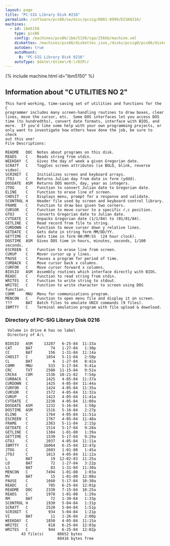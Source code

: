 ```yaml
---
layout: page
title: "PC-SIG Library Disk #216"
permalink: /software/pcx86/sw/misc/pcsig/0001-0999/DISK0216/
machines:
  - id: ibm5150
    type: pcx86
    config: /machines/pcx86/ibm/5150/cga/256kb/machine.xml
    diskettes: /machines/pcx86/diskettes.json,/disks/pcsig0/pcx86/diskettes.json
    autoGen: true
    autoMount:
      B: "PC-SIG Library Disk 0216"
    autoType: $date\r$time\rB:\rDIR\r
---
```


{% include machine.html id="ibm5150" %}

## Information about "C UTILITIES NO 2"

    This hard working, time-saving set of utilities and functions for the C
    programmer includes many screen-handling routines to draw boxes, clear
    lines, move the cursor, etc.  Some DOS interfaces let you access DOS
    time (to hundredths), convert date formats, interface with BIOS, and
    more.  If you'd like some help with your own programming projects, or
    only want to investigate how others have done the job, be sure to check
    out this one!
    File Descriptions:
    
    README   DOC  Notes about programs on this disk.
    READS    C    Reads string from stdin.
    WEEKDAY  C    Gives the day of week a given Gregorian date.
    SCRATT   C    Toggles screen attributes (ie BOLD, blink, reverse video).
    SCRINIT  C    Initializes screen and keyboard arrays.
    JTOJ     C    Returns Julian day from date in form (yddd).
    DOSDATE  ASM  Returns DOS month, day, year as integers.
    JTOG     C    Function to convert Julian date to Gregorian date.
    ELINE    C    Function to erase line of screen.
    CHOSIT   C    Displays menu, prompt for a response and validate.
    SCONTROL H    Header file used by screen and keyboard control library.
    FRAME    C    Function to draw box given two corners.
    CURSOR   C    Function to move cursor to a specific r,c position.
    GTOJ     C    Converts Gregorian date to Julian date.
    CVTDATE  C    Unpacks Gregorian date (1/1/84) to (01/01/84).
    GETLINE  C    Read record from file to string.
    CURDOWN  C    Function to move curser down y relative lines.
    GETDATE  C    Gets date in string form MM/DD/YY.
    GETTIME  C    Gets time in form HH:MM:SS  (24 hour clock).
    DOSTIME  ASM  Gives DOS time in hours, minutes, seconds, 1/100 seconds.
    ESCREEN  C    Function to erase line from screen.
    CURUP    C    Mover cursor up y lines.
    PAUSE    C    Pauses a program for period of time.
    CURBACK  C    Move cursor back x columns.
    CURFOR   C    Move cursor forward x columns.
    BIOSIO   ASM  Assembly routines which interface directly with BIOS.
    READC    C    Function to read string from stdin.
    WRITES   C    Function to write string to stdout.
    WRITEC   C    Function to write character to screen using DOS function.
    COMM     MNU  Menu for communications program.
    MENCON   C    Function to open menu file and display it on screen.
    ???      BAT  Batch files to emulate UNIX commands (9 files).
    IBMTTY   C    Terminal emulation program with file upload & download.

### Directory of PC-SIG Library Disk 0216

     Volume in drive A has no label
     Directory of A:\

    BIOSIO   ASM     13287   6-25-84  11:33a
    CAT      BAT        74   1-27-84   1:30p
    CC       BAT       156   1-31-84  11:14a
    CHOSIT   C        1854   5-11-84   2:50p
    CL       BAT         6   1-27-84   8:42a
    COMM     MNU       533   5-17-84   9:41a
    CRC      TXT      2580  11-15-84   9:52a
    CRCK4    COM      1536  10-21-82   7:54p
    CURBACK  C        1425   4-05-84  11:37a
    CURDOWN  C        1425   4-05-84  11:44a
    CURFOR   C        1424   4-05-84  11:35a
    CURSOR   C        1572   4-05-84  11:32a
    CURUP    C        1423   4-05-84  11:41a
    CVTDATE  C        2238   4-05-84  11:08a
    DOSDATE  ASM      1232   5-16-84   1:50p
    DOSTIME  ASM      1516   5-16-84   2:27p
    ELINE    C        1764   4-05-84  11:51a
    ESCREEN  C        1767   4-05-84  11:48a
    FRAME    C        2363   5-11-84   2:15p
    GETDATE  C        1514   5-17-84   9:28a
    GETLINE  C        1384   1-01-80   1:39a
    GETTIME  C        1539   5-17-84   9:29a
    GTOJ     C        2037   4-05-84  11:11a
    IBMTTY   C       16064   6-25-84  12:47p
    JTOG     C        2603   1-01-80   1:45a
    JTOJ     C        1813   4-05-84  11:12a
    L        BAT        19  12-02-83  11:25a
    LD       BAT        72   1-27-84   3:22p
    LS       BAT        83   1-31-84  11:30a
    MENCON   C        7494   1-01-80   1:03a
    MV       BAT        15   1-01-80  12:08a
    PAUSE    C        1660   5-17-84  10:30a
    READC    C         785   6-25-84  12:01p
    README   DOC      2338   7-15-84  10:25a
    READS    C        1978   1-01-80   1:29a
    RM       BAT        72   1-30-84   1:33p
    SCONTROL H        1930   5-04-84   1:31p
    SCRATT   C        2520   5-04-84   1:51p
    SCRINIT  C         934   5-04-84   1:21p
    VI       BAT        11   1-26-84   2:00p
    WEEKDAY  C        1850   4-05-84  11:15a
    WRITEC   C         818   6-25-84  12:03p
    WRITES   C         944   6-25-84  12:02p
           43 file(s)      88652 bytes
                           60416 bytes free
